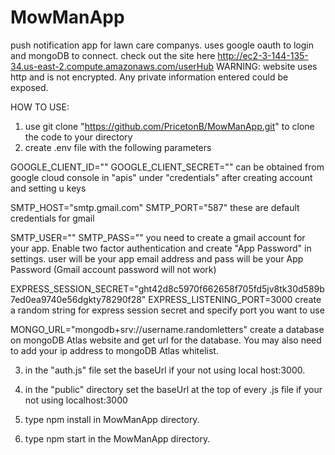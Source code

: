 # MowManApp
push notification app for lawn care companys. 
uses google oauth to login and mongoDB to connect. 
check out the site here http://ec2-3-144-135-34.us-east-2.compute.amazonaws.com/userHub
WARNING: website uses http and is not encrypted. Any private information entered could be exposed.

HOW TO USE:
1. use git clone "https://github.com/PricetonB/MowManApp.git" to clone the code to your directory
2. create .env file with the following parameters

GOOGLE_CLIENT_ID=""
GOOGLE_CLIENT_SECRET=""
can be obtained from google cloud console in "apis" under "credentials" after creating account and setting u keys



SMTP_HOST="smtp.gmail.com"
SMTP_PORT="587"
these are default credentials for gmail

SMTP_USER=""
SMTP_PASS=""
you need to create a gmail account for your app.
Enable two factor authentication and create "App Password" in settings.
user will be your app email address and pass will be your App Password (Gmail account password will not work)


EXPRESS_SESSION_SECRET="ght42d8c5970f662658f705fd5jv8tk30d589b7ed0ea9740e56dgkty78290f28"
EXPRESS_LISTENING_PORT=3000
create a random string for express session secret and specify port you want to use

MONGO_URL="mongodb+srv://username.randomletters"
create a database on mongoDB Atlas website and get url for the database.
You may also need to add your ip address to mongoDB Atlas whitelist.


3. in the "auth.js" file set the baseUrl if your not using local host:3000.

4. in the "public" directory set the baseUrl at the top of every .js file if your not using localhost:3000

5. type npm install in MowManApp directory. 

6. type npm start in the MowManApp directory.
